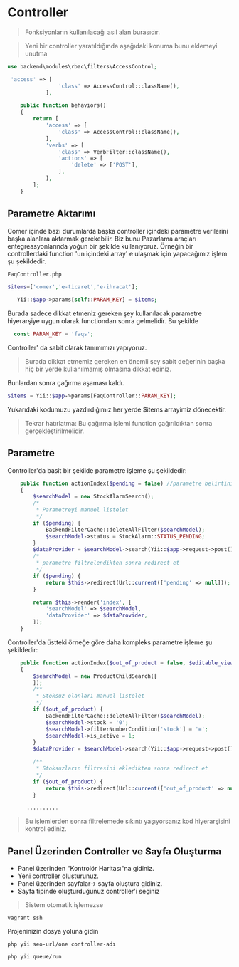 # Controller

> Fonksiyonların kullanılacağı asıl alan burasıdır.

> Yeni bir controller yaratıldığında aşağıdaki konuma bunu eklemeyi unutma

```php
use backend\modules\rbac\filters\AccessControl;

```

```php
 'access' => [
                'class' => AccessControl::className(),
            ],
```

```php
    public function behaviors()
    {
        return [
            'access' => [
                'class' => AccessControl::className(),
            ],
            'verbs' => [
                'class' => VerbFilter::className(),
                'actions' => [
                    'delete' => ['POST'],
                ],
            ],
        ];
    }
```

## Parametre Aktarımı

Comer içinde bazı durumlarda başka controller içindeki parametre verilerini başka alanlara aktarmak gerekebilir. Biz
bunu Pazarlama araçları entegreasyonlarında yoğun bir şekilde kullanıyoruz. Örneğin bir controllerdaki function 'un
içindeki array' e ulaşmak için yapacağımız işlem şu şekildedir.

`FaqController.php`

```php 
$items=['comer','e-ticaret','e-ihracat'];
    
   Yii::$app->params[self::PARAM_KEY] = $items; 
```

Burada sadece dikkat etmeniz gereken şey kullanılacak parametre hiyerarşiye uygun olarak functiondan sonra gelmelidir.
Bu şekilde

```php 
  const PARAM_KEY = 'faqs'; 
  ```

Controller' da sabit olarak tanımımızı yapıyoruz.
> Burada dikkat etmemiz gereken en önemli şey sabit değerinin başka hiç bir yerde kullanılmamış olmasına dikkat ediniz.

Bunlardan sonra çağırma aşaması kaldı.

```php
$items = Yii::$app->params[FaqController::PARAM_KEY];
```

Yukarıdaki kodumuzu yazdırdığımız her yerde $items arrayimiz dönecektir.
> Tekrar hatırlatma: Bu çağırma işlemi function çağırıldıktan sonra gerçekleştirilmelidir.

## Parametre

Controller'da basit bir şekilde parametre işleme şu şekildedir:

```php
    public function actionIndex($pending = false) //parametre belirtiniz
    {
        $searchModel = new StockAlarmSearch();
        /*
         * Parametreyi manuel listelet
         */
        if ($pending) {
            BackendFilterCache::deleteAllFilter($searchModel);
            $searchModel->status = StockAlarm::STATUS_PENDING;
        }
        $dataProvider = $searchModel->search(Yii::$app->request->post());
        /*
         * parametre filtrelendikten sonra redirect et
         */
        if ($pending) {
            return $this->redirect(Url::current(['pending' => null]));
        }

        return $this->render('index', [
            'searchModel' => $searchModel,
            'dataProvider' => $dataProvider,
        ]);
    }
```

Controller'da üstteki örneğe göre daha kompleks parametre işleme şu şekildedir:

```php
    public function actionIndex($out_of_product = false, $editable_view = null)
    {
        $searchModel = new ProductChildSearch([
        ]);
        /**
         * Stoksuz olanları manuel listelet
         */
        if ($out_of_product) {
            BackendFilterCache::deleteAllFilter($searchModel);
            $searchModel->stock = '0';
            $searchModel->filterNumberCondition['stock'] = '=';
            $searchModel->is_active = 1;
        }
        $dataProvider = $searchModel->search(Yii::$app->request->post());

        /**
         * Stoksuzların filtresini ekledikten sonra redirect et
         */
        if ($out_of_product) {
            return $this->redirect(Url::current(['out_of_product' => null]));
        }

      ..........

```

> Bu işlemlerden sonra filtrelemede sıkıntı yaşıyorsanız kod hiyerarşisini kontrol ediniz.

## Panel Üzerinden Controller ve Sayfa Oluşturma

* Panel üzerinden "Kontrolör Haritası"na gidiniz.
* Yeni controller oluşturunuz.
* Panel üzerinden sayfalar-> sayfa oluştura gidiniz.
* Sayfa tipinde oluşturduğunuz controller'i seçiniz

> Sistem otomatik işlemezse

```
vagrant ssh
```

Projeninizin dosya yoluna gidin

```
php yii seo-url/one controller-adı
```

```
php yii queue/run
```